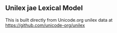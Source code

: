 Unilex jae Lexical Model
----------------------

This is built directly from Unicode.org unilex data at
https://github.com/unicode-org/unilex
